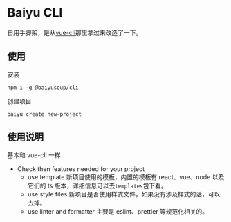 # Baiyu CLI

自用手脚架，是从[vue-cli](https://github.com/vuejs/vue-cli)那里拿过来改造了一下。

## 使用

安装

```shell
npm i -g @baiyusoup/cli
```

创建项目

```shell
baiyu create new-project
```

## 使用说明

基本和 vue-cli 一样

- Check then features needed for your project
  - use template 新项目使用的模板，内置的模板有 react、vue、node 以及它们的 ts 版本，详细信息可以去`templates`包下看。
  - use style files 新项目是否使用样式文件，如果没有涉及样式的话，可以去掉。
  - use linter and formatter 主要是 eslint、prettier 等规范化相关的。
